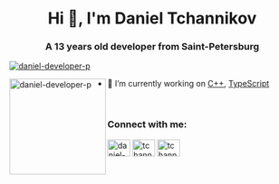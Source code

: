<h1 align="center">Hi 👋, I'm Daniel Tchannikov</h1>

<h3 align="center">A 13 years old developer from Saint-Petersburg</h3>

<p align="left"> <a href="https://github.com/ryo-ma/github-profile-trophy"><img src="https://github-readme-stats.vercel.app/api/top-langs/?username=daniel-developer-p&layout=compact&theme=dark&langs_count=10" alt="daniel-developer-p" /></a> </p> 

<div>
<img height="170" align="left" src="https://github-readme-stats.vercel.app/api?username=daniel-developer-p&count_private=true&include_all_commits=true&theme=onedark" alt="daniel-developer-p" />
</div>

- 🔭 I’m currently working on [C++](https://ru.wikipedia.org/wiki/C%2B%2B), [TypeScript](https://www.typescriptlang.org/)

<br/>

<h3 align="left">Connect with me: </h3>
<p align="left">
<a href="https://stackoverflow.com/users/14818895/daniel-developer" target="blank"><img align="center" src="https://cdn.jsdelivr.net/npm/simple-icons@3.0.1/icons/stackoverflow.svg" alt="daniel-developer" height="30" width="40" /></a>
<a href="https://instagram.com/tchannikovdaniel" target="blank"><img align="center" src="https://cdn.jsdelivr.net/npm/simple-icons@3.0.1/icons/instagram.svg" alt="tchannikovdaniel" height="30" width="40" /></a>
<a href="https://t.me/TDN08" target="blank"><img align="center" color="white" src="https://cdn.jsdelivr.net/npm/simple-icons@3.0.1/icons/telegram.svg" alt="tchannikovdaniel" height="30" width="40" /></a>
</p>
